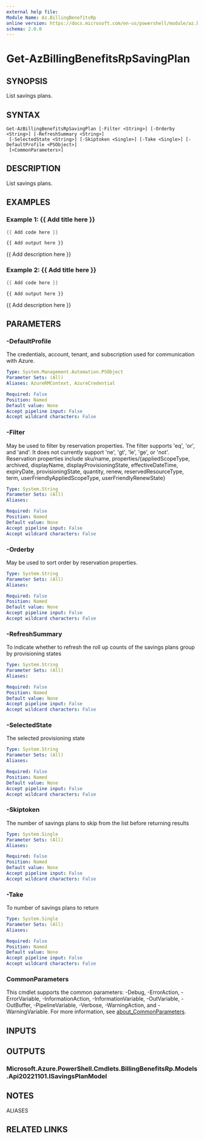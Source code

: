 ```yaml
---
external help file:
Module Name: Az.BillingBenefitsRp
online version: https://docs.microsoft.com/en-us/powershell/module/az.billingbenefitsrp/get-azbillingbenefitsrpsavingplan
schema: 2.0.0
---
```


# Get-AzBillingBenefitsRpSavingPlan

## SYNOPSIS
List savings plans.

## SYNTAX

```
Get-AzBillingBenefitsRpSavingPlan [-Filter <String>] [-Orderby <String>] [-RefreshSummary <String>]
 [-SelectedState <String>] [-Skiptoken <Single>] [-Take <Single>] [-DefaultProfile <PSObject>]
 [<CommonParameters>]
```

## DESCRIPTION
List savings plans.

## EXAMPLES

### Example 1: {{ Add title here }}
```powershell
{{ Add code here }}
```

```output
{{ Add output here }}
```

{{ Add description here }}

### Example 2: {{ Add title here }}
```powershell
{{ Add code here }}
```

```output
{{ Add output here }}
```

{{ Add description here }}

## PARAMETERS

### -DefaultProfile
The credentials, account, tenant, and subscription used for communication with Azure.

```yaml
Type: System.Management.Automation.PSObject
Parameter Sets: (All)
Aliases: AzureRMContext, AzureCredential

Required: False
Position: Named
Default value: None
Accept pipeline input: False
Accept wildcard characters: False
```

### -Filter
May be used to filter by reservation properties.
The filter supports 'eq', 'or', and 'and'.
It does not currently support 'ne', 'gt', 'le', 'ge', or 'not'.
Reservation properties include sku/name, properties/{appliedScopeType, archived, displayName, displayProvisioningState, effectiveDateTime, expiryDate, provisioningState, quantity, renew, reservedResourceType, term, userFriendlyAppliedScopeType, userFriendlyRenewState}

```yaml
Type: System.String
Parameter Sets: (All)
Aliases:

Required: False
Position: Named
Default value: None
Accept pipeline input: False
Accept wildcard characters: False
```

### -Orderby
May be used to sort order by reservation properties.

```yaml
Type: System.String
Parameter Sets: (All)
Aliases:

Required: False
Position: Named
Default value: None
Accept pipeline input: False
Accept wildcard characters: False
```

### -RefreshSummary
To indicate whether to refresh the roll up counts of the savings plans group by provisioning states

```yaml
Type: System.String
Parameter Sets: (All)
Aliases:

Required: False
Position: Named
Default value: None
Accept pipeline input: False
Accept wildcard characters: False
```

### -SelectedState
The selected provisioning state

```yaml
Type: System.String
Parameter Sets: (All)
Aliases:

Required: False
Position: Named
Default value: None
Accept pipeline input: False
Accept wildcard characters: False
```

### -Skiptoken
The number of savings plans to skip from the list before returning results

```yaml
Type: System.Single
Parameter Sets: (All)
Aliases:

Required: False
Position: Named
Default value: None
Accept pipeline input: False
Accept wildcard characters: False
```

### -Take
To number of savings plans to return

```yaml
Type: System.Single
Parameter Sets: (All)
Aliases:

Required: False
Position: Named
Default value: None
Accept pipeline input: False
Accept wildcard characters: False
```

### CommonParameters
This cmdlet supports the common parameters: -Debug, -ErrorAction, -ErrorVariable, -InformationAction, -InformationVariable, -OutVariable, -OutBuffer, -PipelineVariable, -Verbose, -WarningAction, and -WarningVariable. For more information, see [about_CommonParameters](http://go.microsoft.com/fwlink/?LinkID=113216).

## INPUTS

## OUTPUTS

### Microsoft.Azure.PowerShell.Cmdlets.BillingBenefitsRp.Models.Api20221101.ISavingsPlanModel

## NOTES

ALIASES

## RELATED LINKS

